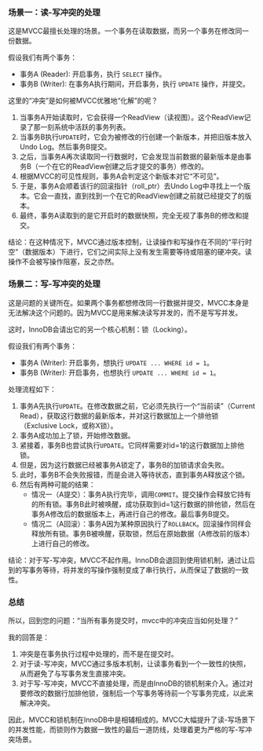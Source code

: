 
### 场景一：读-写冲突的处理

这是MVCC最擅长处理的场景。一个事务在读取数据，而另一个事务在修改同一份数据。

假设我们有两个事务：
*   事务A (Reader): 开启事务，执行 `SELECT` 操作。
*   事务B (Writer): 在事务A执行期间，开启事务，执行 `UPDATE` 操作，并提交。

这里的“冲突”是如何被MVCC优雅地“化解”的呢？

1.  当事务A开始读取时，它会获得一个ReadView（读视图）。这个ReadView记录了那一刻系统中活跃的事务列表。
2.  当事务B执行`UPDATE`时，它会为被修改的行创建一个新版本，并把旧版本放入Undo Log。然后事务B提交。
3.  之后，当事务A再次读取同一行数据时，它会发现当前数据的最新版本是由事务B（一个在它的ReadView创建之后才提交的事务）修改的。
4.  根据MVCC的可见性规则，事务A会判定这个新版本对它“不可见”。
5.  于是，事务A会顺着该行的回滚指针（roll_ptr）去Undo Log中寻找上一个版本。它会一直找，直到找到一个在它的ReadView创建之前就已经提交了的版本。
6.  最终，事务A读取到的是它开启时的数据快照，完全无视了事务B的修改和提交。

结论：在这种情况下，MVCC通过版本控制，让读操作和写操作在不同的“平行时空”（数据版本）下进行，它们之间实际上没有发生需要等待或阻塞的硬冲突。读操作不会被写操作阻塞，反之亦然。

### 场景二：写-写冲突的处理 

这是问题的关键所在。如果两个事务都想修改同一行数据并提交，MVCC本身是无法解决这个问题的。因为MVCC是用来解决读写并发的，而不是写写并发。

这时，InnoDB会请出它的另一个核心机制：锁（Locking）。

假设我们有两个事务：
*   事务A (Writer): 开启事务，想执行 `UPDATE ... WHERE id = 1`。
*   事务B (Writer): 开启事务，也想执行 `UPDATE ... WHERE id = 1`。

处理流程如下：

1.  事务A先执行`UPDATE`。在修改数据之前，它必须先执行一个“当前读”（Current Read），获取这行数据的最新版本，并对这行数据加上一个排他锁（Exclusive Lock，或称X锁）。
2.  事务A成功加上了锁，开始修改数据。
3.  紧接着，事务B也尝试执行`UPDATE`。它同样需要对id=1的这行数据加上排他锁。
4.  但是，因为这行数据已经被事务A锁定了，事务B的加锁请求会失败。
5.  此时，事务B不会失败报错，而是会进入等待状态，直到事务A释放这个锁。
6.  然后有两种可能的结果：
    *   情况一（A提交）：事务A执行完毕，调用`COMMIT`。提交操作会释放它持有的所有锁。事务B此时被唤醒，成功获取到id=1这行数据的排他锁，然后在事务A修改后的数据版本上，再进行自己的修改。最后事务B提交。
    *   情况二（A回滚）：事务A因为某种原因执行了`ROLLBACK`。回滚操作同样会释放所有锁。事务B被唤醒，获取锁，然后在原始数据（A修改前的版本）上进行自己的修改。

结论：对于写-写冲突，MVCC不起作用。InnoDB会退回到使用锁机制，通过让后到的写事务等待，将并发的写操作强制变成了串行执行，从而保证了数据的一致性。

### 总结

所以，回到您的问题：“当所有事务提交时，mvcc中的冲突应当如何处理？”

我的回答是：
1.  冲突是在事务执行过程中处理的，而不是在提交时。
2.  对于读-写冲突，MVCC通过多版本机制，让读事务看到一个一致性的快照，从而避免了与写事务发生直接冲突。
3.  对于写-写冲突，MVCC不直接处理，而是由InnoDB的锁机制来介入。通过对要修改的数据行加排他锁，强制后一个写事务等待前一个写事务完成，以此来解决冲突。

因此，MVCC和锁机制在InnoDB中是相辅相成的。MVCC大幅提升了读-写场景下的并发性能，而锁则作为数据一致性的最后一道防线，处理着更为严格的写-写冲突场景。